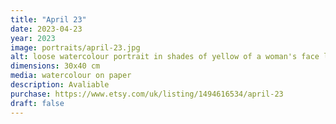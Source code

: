 ```yaml
---
title: "April 23"
date: 2023-04-23
year: 2023
image: portraits/april-23.jpg
alt: loose watercolour portrait in shades of yellow of a woman's face looking forward, with spotches of saturated blue and magenta flecking the shadows on one side of her face, and strong lighting coming from the left
dimensions: 30x40 cm
media: watercolour on paper
description: Avaliable
purchase: https://www.etsy.com/uk/listing/1494616534/april-23
draft: false
---
```

